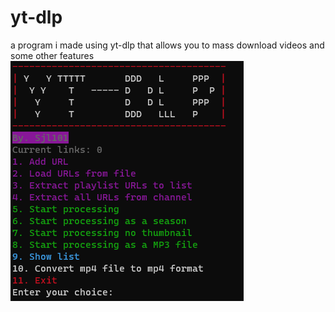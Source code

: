 # yt-dlp
a program i made using yt-dlp that allows you to mass download videos and some other features
![alt text](https://github.com/Sjl101/yt-dlp/blob/main/pic1.png?raw=true)
